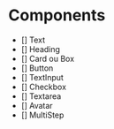 # Components

- [] Text
- [] Heading
- [] Card ou Box
- [] Button
- [] TextInput
- [] Checkbox
- [] Textarea
- [] Avatar
- [] MultiStep